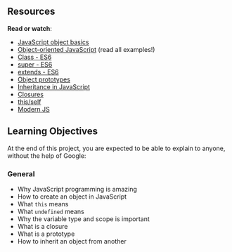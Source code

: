 ## Resources
**Read or watch**:
- [JavaScript object basics]()
- [Object-oriented JavaScript]() (read all examples!)
- [Class - ES6]()
- [super - ES6]()
- [extends - ES6]()
- [Object prototypes]()
- [Inheritance in JavaScript]()
- [Closures]()
- [this/self]()
- [Modern JS]()

## Learning Objectives
At the end of this project, you are expected to be able to explain to anyone, without the help of Google:
### General
- Why JavaScript programming is amazing
- How to create an object in JavaScript
- What ```this``` means
- What ```undefined``` means
- Why the variable type and scope is important
- What is a closure
- What is a prototype
- How to inherit an object from another
